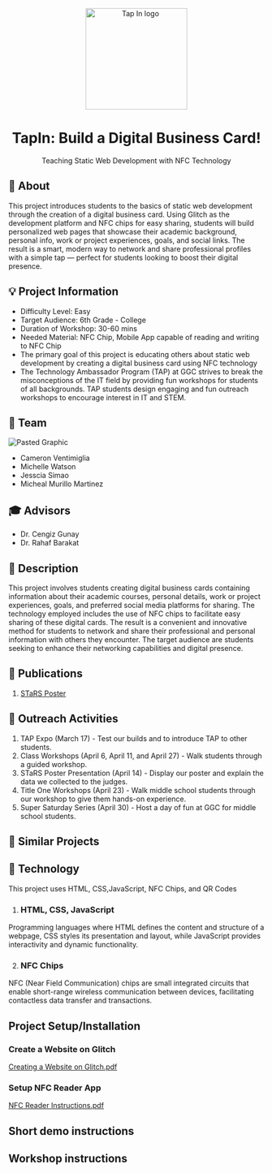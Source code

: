 <p align="center">
  <img alt="Tap In logo" src="https://github.com/aeristran/TapIn/blob/main/media/remove1.png?raw=true" height="200" />
  <h1 align="center">TapIn: Build a Digital Business Card!
</h1>
  <p align="center"> Teaching Static Web Development with NFC Technology</p>
</p>

## 📢 About
This project introduces students to the basics of static web development through the creation of a digital business card. Using Glitch as the development platform and NFC chips for easy sharing, students will build personalized web pages that showcase their academic background, personal info, work or project experiences, goals, and social links. The result is a smart, modern way to network and share professional profiles with a simple tap — perfect for students looking to boost their digital presence.
## 💡 Project Information
  * Difficulty Level: Easy
  * Target Audience: 6th Grade - College
  * Duration of Workshop: 30-60 mins
  * Needed Material: NFC Chip, Mobile App capable of reading and writing to NFC Chip
  * The primary goal of this project is educating others about static web development by creating a digital business card using NFC technology
  * The Technology Ambassador Program (TAP) at GGC strives to break the misconceptions of the IT field by providing fun workshops for students of all backgrounds. TAP students design engaging and fun outreach workshops to encourage interest in IT and STEM.
## 👥 Team
![Pasted Graphic](https://github.com/BrianMorga/TapIn/assets/93609613/90bda334-076e-49aa-8f73-b7e43a6d8df7)
*  Cameron Ventimiglia
* Michelle Watson
* Jesscia Simao
* Micheal Murillo Martinez
## 🎓 Advisors 
* Dr. Cengiz Gunay
* Dr. Rahaf Barakat
## 📃 Description
This project involves students creating digital business cards containing information about their academic courses, personal details, work or project experiences, goals, and preferred social media platforms for sharing. The technology employed includes the use of NFC chips to facilitate easy sharing of these digital cards. The result is a convenient and innovative method for students to network and share their professional and personal information with others they encounter. The target audience are students seeking to enhance their networking capabilities and digital presence.
## 📝 Publications
1. [STaRS Poster](https://github.com/TechAmbassadors-GGC/TapIn/blob/main/documents/TapIn-Stars-Poster.pdf)
## 👐 Outreach Activities
1. TAP Expo (March 17) - Test our builds and to introduce TAP to other students.
2. Class Workshops (April 6, April 11, and April 27) - Walk students through a guided workshop.
3. STaRS Poster Presentation (April 14) - Display our poster and explain the data we collected to the judges.
4. Title One Workshops (April 23) - Walk middle school students through our workshop to give them hands-on experience.
5. Super Saturday Series (April 30) - Host a day of fun at GGC for middle school students.
## 🔎 Similar Projects
## 🤖 Technology
This project uses HTML, CSS,JavaScript, NFC Chips, and QR Codes
1. ### HTML, CSS, JavaScript
Programming languages where HTML defines the content and structure of a webpage, CSS styles its presentation and layout, while JavaScript provides interactivity and dynamic functionality.

2. ### NFC Chips
NFC (Near Field Communication) chips are small integrated circuits that enable short-range wireless communication between devices, facilitating contactless data transfer and transactions.

## Project Setup/Installation
### Create a Website on Glitch
[Creating a Website on Glitch.pdf](https://github.com/aeristran/TapIn/blob/main/documents/Create%20your%20Website%20on%20Glitch.pdf)
### Setup NFC Reader App
[NFC Reader Instructions.pdf](https://github.com/TAP-GGC/TapIn/blob/main/documents/NFC%20Reader%20Instructions.pdf)

## Short demo instructions
## Workshop instructions

